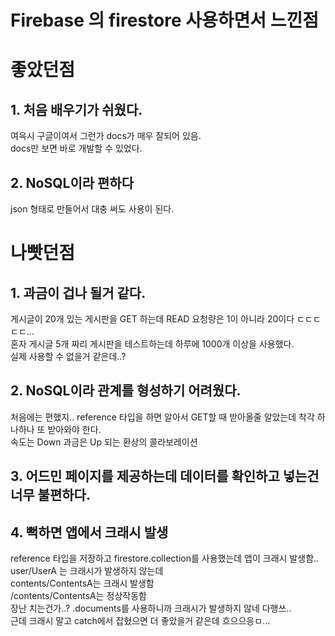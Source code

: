 # Firebase 의 firestore 사용하면서 느낀점

# 좋았던점
## 1. 처음 배우기가 쉬웠다.  
여윽시 구글이여서 그런가 docs가 매우 잘되어 있음.   
docs만 보면 바로 개발할 수 있었다.

## 2. NoSQL이라 편하다
json 형태로 만들어서 대충 써도 사용이 된다.

# 나빳던점

## 1. 과금이 겁나 될거 같다.
게시글이 20개 있는 게시판을 GET 하는데 READ 요청량은 1이 아니라 20이다 ㄷㄷㄷㄷㄷ...   
혼자 게시글 5개 짜리 게시판을 테스트하는데 하루에 1000개 이상을 사용했다.  
실제 사용할 수 없을거 같은데..?

## 2. NoSQL이라 관계를 형성하기 어려웠다.
처음에는 편했지.. reference 타입을 하면 알아서 GET할 때 받아올줄 알았는데 착각
하나하나 또 받아와야 한다.  
속도는 Down 과금은 Up 되는 환상의 콜라보레이션

## 3. 어드민 페이지를 제공하는데 데이터를 확인하고 넣는건 너무 불편하다.

## 4. 뻑하면 앱에서 크래시 발생
reference 타입을 저장하고 firestore.collection를 사용했는데 앱이 크래시 발생함..
user/UserA 는 크래시가 발생하지 않는데     
contents/ContentsA는 크래시 발생함   
/contents/ContentsA는 정상작동함   
장난 치는건가..?
.documents를 사용하니까 크래시가 발생하지 않네 다행쓰..   
근데 크래시 말고 catch에서 잡혔으면 더 좋았을거 같은데 흐으으응ㅁ...
